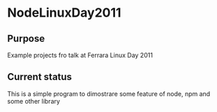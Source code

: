 # NodeLinuxDay2011

## Purpose

Example projects fro talk at Ferrara Linux Day 2011

## Current status

This is a simple program to dimostrare some feature of node, npm and some other library

